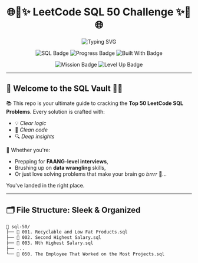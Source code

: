 <h1 align="center">
  🌐💾✨ LeetCode SQL 50 Challenge ✨💾🌐  
</h1>

<p align="center">
  <img src="https://readme-typing-svg.herokuapp.com?font=Fira+Code&size=26&pause=1000&color=36BCF7&center=true&vCenter=true&width=700&lines=🚀+Mastering+SQL+1+Query+at+a+Time!;👨‍💻+50+Top+LeetCode+Problems+Solved!;💡+Clean+Code+%7C+Sharp+Logic+%7C+Big+Brain+Energy!" alt="Typing SVG" />
</p>

<p align="center">
  <img src="https://img.shields.io/badge/SQL-LeetCode-blue?style=for-the-badge&logo=postgresql" alt="SQL Badge" />
  <img src="https://img.shields.io/badge/Problems%20Solved-50%2F50-success?style=for-the-badge&logo=leetcode" alt="Progress Badge" />
  <img src="https://img.shields.io/badge/Built%20With-%F0%9F%92%BB%20%26%20%E2%9C%A8-purple?style=for-the-badge" alt="Built With Badge" />
</p>

<p align="center">
  <img src="https://img.shields.io/badge/Mission-SQL%20Mastery-ffcc00?style=flat-square" alt="Mission Badge" />
  <img src="https://img.shields.io/badge/Level-Up-Now!-red?style=flat-square&logo=rocket" alt="Level Up Badge" />
</p>

---

## 🌟 Welcome to the SQL Vault 🧠🔐

📚 This repo is your ultimate guide to cracking the **Top 50 LeetCode SQL Problems**. Every solution is crafted with:
- 💡 *Clear logic*
- 🧼 *Clean code*
- 🔍 *Deep insights*

🧪 Whether you're:
- Prepping for **FAANG-level interviews**,
- Brushing up on **data wrangling** skills,
- Or just love solving problems that make your brain go *brrrr* 🧊...

You've landed in the right place.

---

## 🗂️ File Structure: Sleek & Organized

```bash
📁 sql-50/
├── 📝 001. Recyclable and Low Fat Products.sql
├── 📝 002. Second Highest Salary.sql
├── 📝 003. Nth Highest Salary.sql
├── ...
└── 📝 050. The Employee That Worked on the Most Projects.sql
